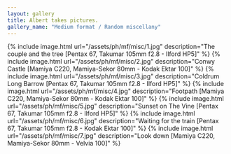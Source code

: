 ```yaml
---
layout: gallery
title: Albert takes pictures.
gallery_name: "Medium format / Random miscellany"
---
```


{% include image.html url="/assets/ph/mf/misc/1.jpg" description="The couple and the tree [Pentax 67, Takumar 105mm f2.8 - Ilford HP5]" %}
{% include image.html url="/assets/ph/mf/misc/2.jpg" description="Conwy Castle [Mamiya C220, Mamiya-Sekor 80mm - Kodak Ektar 100]" %}
{% include image.html url="/assets/ph/mf/misc/3.jpg" description="Coldrum Long Barrow [Pentax 67, Takumar 105mm f2.8 - Ilford HP5]" %}
{% include image.html url="/assets/ph/mf/misc/4.jpg" description="Footpath [Mamiya C220, Mamiya-Sekor 80mm - Kodak Ektar 100]" %}
{% include image.html url="/assets/ph/mf/misc/5.jpg" description="Sunset on The Vine [Pentax 67, Takumar 105mm f2.8 - Ilford HP5]" %}
{% include image.html url="/assets/ph/mf/misc/6.jpg" description="Waiting for the train [Pentax 67, Takumar 105mm f2.8 - Kodak Ektar 100]" %}
{% include image.html url="/assets/ph/mf/misc/7.jpg" description="Look down [Mamiya C220, Mamiya-Sekor 80mm - Velvia 100]" %}

